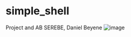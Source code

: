 # simple_shell
Project and AB SEREBE, Daniel Beyene 
![image](https://user-images.githubusercontent.com/42976288/181171862-2561e940-d696-4faf-8987-e10ea6b894bb.png)
